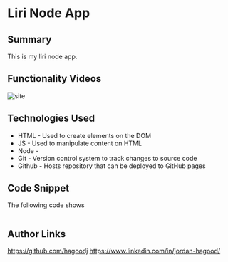 # Liri Node App

## Summary
This is my liri node app. 

## Functionality Videos
![site](./)

## Technologies Used 
- HTML - Used to create elements on the DOM
- JS - Used to manipulate content on HTML
- Node - 
- Git - Version control system to track changes to source code
- Github - Hosts repository that can be deployed to GitHub pages

## Code Snippet
The following code shows 
```js

```

## Author Links
https://github.com/hagoodj
https://www.linkedin.com/in/jordan-hagood/
